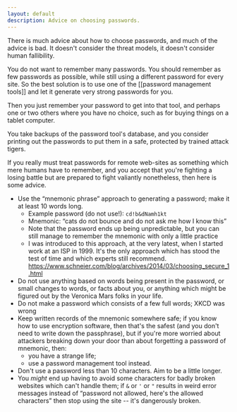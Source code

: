 ```yaml
---
layout: default
description: Advice on choosing passwords.
---
```


There is much advice about how to choose passwords, and much of the advice is bad.
It doesn't consider the threat models, it doesn't consider human fallibility.

You do not want to remember many passwords.
You should remember as few passwords as possible, while still using a different password for every site.
So the best solution is to use one of the [[password management tools]] and let it generate very strong passwords for you.

Then you just remember your password to get into that tool, and perhaps one or
two others where you have no choice, such as for buying things on a tablet
computer.

You take backups of the password tool's database, and you consider printing
out the passwords to put them in a safe, protected by trained attack tigers.

If you really must treat passwords for remote web-sites as something which
mere humans have to remember, and you accept that you're fighting a losing
battle but are prepared to fight valiantly nonetheless, then here is some
advice.

 * Use the “mnemonic phrase” approach to generating a password; make it at
   least 10 words long.
   - Example password (do not use!): `cd!b&dNamh1kt`
   - Mnemonic: “cats do not bounce and do not ask me how I know this”
   - Note that the password ends up being unpredictable, but you can still
     manage to remember the mnemonic with only a little practice
   - I was introduced to this approach, at the very latest, when I started
     work at an ISP in 1999.  It's the only approach which has stood the test
     of time and which experts still recommend.
     <https://www.schneier.com/blog/archives/2014/03/choosing_secure_1.html>
 * Do not use anything based on words being present in the password, or small
   changes to words, or facts about you, or anything which might be figured
   out by the Veronica Mars folks in your life.
 * Do not make a password which consists of a few full words; XKCD was wrong
 * Keep written records of the mnemonic somewhere safe; if you know how to use
   encryption software, then that's the safest (and you don't need to write
   down the passphrase), but if you're more worried about attackers breaking
   down your door than about forgetting a password of mnemonic, then:
   - you have a strange life;
   - use a password management tool instead.
 * Don't use a password less than 10 characters.  Aim to be a little longer.
 * You _might_ end up having to avoid some characters for badly broken
   websites which can't handle them; if `&` or `'` or `"` results in weird
   error messages instead of “password not allowed, here's the allowed
   characters” then stop using the site -- it's dangerously broken.
